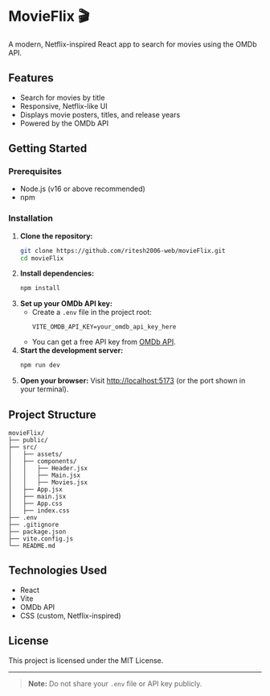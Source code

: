 
# MovieFlix 🎬

A modern, Netflix-inspired React app to search for movies using the OMDb API.

## Features
- Search for movies by title
- Responsive, Netflix-like UI
- Displays movie posters, titles, and release years
- Powered by the OMDb API

## Getting Started

### Prerequisites
- Node.js (v16 or above recommended)
- npm

### Installation
1. **Clone the repository:**
   ```sh
   git clone https://github.com/ritesh2006-web/movieFlix.git
   cd movieFlix
   ```
2. **Install dependencies:**
   ```sh
   npm install
   ```
3. **Set up your OMDb API key:**
   - Create a `.env` file in the project root:
     ```env
     VITE_OMDB_API_KEY=your_omdb_api_key_here
     ```
   - You can get a free API key from [OMDb API](https://www.omdbapi.com/apikey.aspx).
4. **Start the development server:**
   ```sh
   npm run dev
   ```
5. **Open your browser:**
   Visit [http://localhost:5173](http://localhost:5173) (or the port shown in your terminal).

## Project Structure
```
movieFlix/
├── public/
├── src/
│   ├── assets/
│   ├── components/
│   │   ├── Header.jsx
│   │   ├── Main.jsx
│   │   ├── Movies.jsx
│   ├── App.jsx
│   ├── main.jsx
│   ├── App.css
│   ├── index.css
├── .env
├── .gitignore
├── package.json
├── vite.config.js
└── README.md
```

## Technologies Used
- React
- Vite
- OMDb API
- CSS (custom, Netflix-inspired)

## License
This project is licensed under the MIT License.

---

> **Note:** Do not share your `.env` file or API key publicly.
